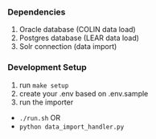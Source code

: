 ### Dependencies
1. Oracle database (COLIN data load)
2. Postgres database (LEAR data load)
3. Solr connection (data import)

### Development Setup
1. run `make setup`
2. create your .env based on .env.sample
3. run the importer
  - `./run.sh` OR
  - `python data_import_handler.py`
